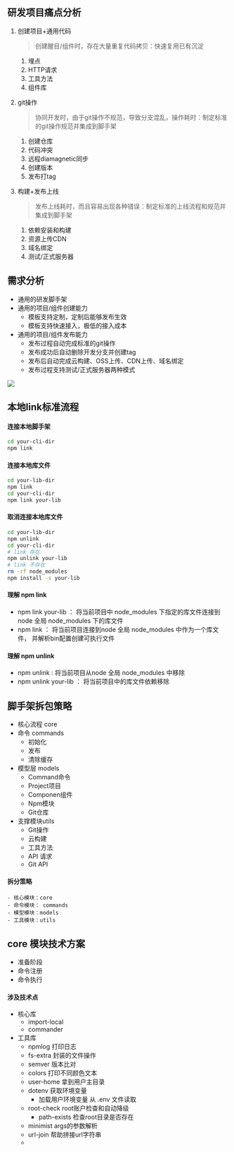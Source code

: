 ## 研发项目痛点分析

1. 创建项目+通用代码

   > 创建醒目/组件时，存在大量重复代码拷贝：快速复用已有沉淀

   1. 埋点
   2. HTTP请求
   3. 工具方法
   4. 组件库

2. git操作

   > 协同开发时，由于git操作不规范，导致分支混乱，操作耗时：制定标准的git操作规范并集成到脚手架

   1. 创建仓库
   2. 代码冲突
   3. 远程diamagnetic同步
   4. 创建版本
   5. 发布打tag

3. 构建+发布上线

   > 发布上线耗时，而且容易出现各种错误：制定标准的上线流程和规范并集成到脚手架

   1. 依赖安装和构建
   2. 资源上传CDN
   3. 域名绑定
   4. 测试/正式服务器



## 需求分析

- 通用的研发脚手架
- 通用的项目/组件创建能力
  - 模板支持定制，定制后能够发布生效
  - 模板支持快速接入，极低的接入成本
- 通用的项目/组件发布能力
  - 发布过程自动完成标准的git操作
  - 发布成功后自动删除开发分支并创建tag
  - 发布后自动完成云构建、OSS上传、CDN上传、域名绑定
  - 发布过程支持测试/正式服务器两种模式

![](D:\文档\技术梳理\img\脚手架架构图.png)

## 本地link标准流程

#### 连接本地脚手架

```bash
cd your-cli-dir
npm link
```



#### 连接本地库文件

```bash
cd your-lib-dir
npm link
cd your-cli-dir
npm link your-lib
```



#### 取消连接本地库文件

```bash
cd your-lib-dir
npm unlink
cd your-cli-dir
# link 存在
npm unlink your-lib
# link 不存在
rm -rf node_modules
npm install -s your-lib
```



#### 理解 npm link

- npm link your-lib ： 将当前项目中 node_modules 下指定的库文件连接到 node 全局 node_modules 下的库文件
- npm link ： 将当前项目连接到node 全局 node_modules 中作为一个库文件， 并解析bin配置创建可执行文件



#### 理解 npm unlink

- npm unlink : 将当前项目从node 全局 node_modules 中移除
- npm unlink your-lib ： 将当前项目中的库文件依赖移除



## 脚手架拆包策略

- 核心流程 core
- 命令 commands
  - 初始化
  - 发布
  - 清除缓存
- 模型层 models
  - Command命令
  - Project项目
  - Componen组件
  - Npm模块
  - Git仓库
- 支撑模块utils
  - Git操作
  - 云构建
  - 工具方法
  - API 请求
  - Git API

#### 拆分策略

	- 核心模块：core
	- 命令模块： commands
	- 模型模块：models
	- 工具模块：utils



## core 模块技术方案

- 准备阶段
- 命令注册
- 命令执行



#### 涉及技术点

- 核心库
  - import-local
  - commander
- 工具库
  - npmlog 打印日志
  - fs-extra 封装的文件操作
  - semver 版本比对
  - colors 打印不同颜色文本
  - user-home 拿到用户主目录
  - dotenv 获取环境变量
    - 加载用户环境变量 从 .env 文件读取
  - root-check root账户检查和自动降级
    - path-exists 检查root目录是否存在
  - minimist   args的参数解析
  - url-join  帮助拼接url字符串
  - 




























